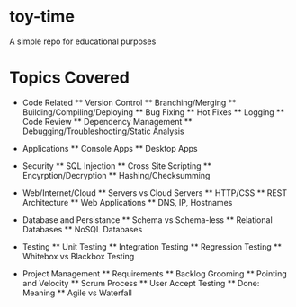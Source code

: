# toy-time
A simple repo for educational purposes

# Topics Covered

- Code Related
** Version Control
** Branching/Merging
** Building/Compiling/Deploying
** Bug Fixing
** Hot Fixes
** Logging
** Code Review
** Dependency Management
** Debugging/Troubleshooting/Static Analysis

- Applications
** Console Apps
** Desktop Apps

- Security
** SQL Injection
** Cross Site Scripting
** Encyrption/Decryption
** Hashing/Checksumming

- Web/Internet/Cloud
** Servers vs Cloud Servers
** HTTP/CSS
** REST Architecture
** Web Applications
** DNS, IP, Hostnames

- Database and Persistance
** Schema vs Schema-less
** Relational Databases
** NoSQL Databases

- Testing
** Unit Testing
** Integration Testing
** Regression Testing
** Whitebox vs Blackbox Testing

- Project Management
** Requirements
** Backlog Grooming
** Pointing and Velocity
** Scrum Process
** User Accept Testing
** Done: Meaning
** Agile vs Waterfall





